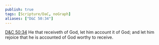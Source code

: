 ```yaml
---
publish: true
tags: [Scripture/DaC, noGraph]
aliases: ["D&C 50:34"]
---
```

[D&C 50:34](https://churchofjesuschrist.org/study/scriptures/dc-testament/dc/50?lang=eng&id=p34#p34) He that receiveth of God, let him account it of God; and let him rejoice that he is accounted of God worthy to receive.
